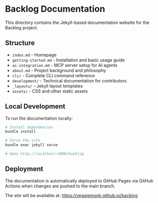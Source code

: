 # Backlog Documentation

This directory contains the Jekyll-based documentation website for the Backlog project.

## Structure

- `index.md` - Homepage
- `getting-started.md` - Installation and basic usage guide
- `ai-integration.md` - MCP server setup for AI agents
- `about.md` - Project background and philosophy
- `cli/` - Complete CLI command reference
- `development/` - Technical documentation for contributors
- `_layouts/` - Jekyll layout templates
- `assets/` - CSS and other static assets

## Local Development

To run the documentation locally:

```bash
# Install dependencies
bundle install

# Serve the site
bundle exec jekyll serve

# Open http://localhost:4000/backlog
```

## Deployment

The documentation is automatically deployed to GitHub Pages via GitHub Actions when changes are pushed to the main branch.

The site will be available at: https://veggiemonk.github.io/backlog